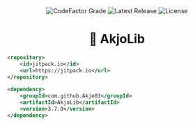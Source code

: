 <!--suppress HtmlDeprecatedAttribute -->
<div align="center">
    <img src="https://img.shields.io/codefactor/grade/github/Akjo03/AkjoLib/main?style=flat-square&label=CodeFactor Grade" alt="CodeFactor Grade" />
    <img src="https://img.shields.io/github/v/release/Akjo03/AkjoLib?style=flat-square&label=Latest%20Release" alt="Latest Release" />
    <img src="https://img.shields.io/github/license/Akjo03/AkjoLib?style=flat-square&label=License" alt="License" />
    <h1>📕 AkjoLib</h1>
</div>

```xml
<repository>
    <id>jitpack.io</id>
    <url>https://jitpack.io</url>
</repository>
```

```xml
<dependency>
    <groupId>com.github.Akjo03</groupId>
    <artifactId>AkjoLib</artifactId>
    <version>3.7.0</version>
</dependency>
```
